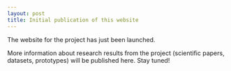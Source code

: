 ```yaml
---
layout: post
title: Initial publication of this website
---
```


The website for the project has just been launched.

More information about research results from the project (scientific papers, datasets, prototypes) will be published here. Stay tuned!
